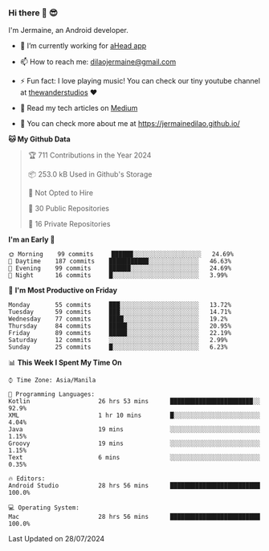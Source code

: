 ### Hi there 👋 😎
I'm Jermaine, an Android developer.

- 🔭 I’m currently working for [aHead app](https://www.ahead-app.com/)

- 📫 How to reach me: dilaojermaine@gmail.com

- ⚡ Fun fact: I love playing music! You can check our tiny youtube channel at [thewanderstudios](https://www.youtube.com/thewanderstudios) ♥️

- 📖 Read my tech articles on [Medium](https://jermainedilao.medium.com/)

- 👀 You can check more about me at https://jermainedilao.github.io/

<!--
**jermainedilao/jermainedilao** is a ✨ _special_ ✨ repository because its `README.md` (this file) appears on your GitHub profile.

Here are some ideas to get you started:

- 🔭 I’m currently working on ...
- 🌱 I’m currently learning ...
- 👯 I’m looking to collaborate on ...
- 🤔 I’m looking for help with ...
- 💬 Ask me about ...
- 📫 How to reach me: ...
- 😄 Pronouns: ...
- ⚡ Fun fact: ...
-->

<!--START_SECTION:waka-->
**🐱 My Github Data** 

> 🏆 711 Contributions in the Year 2024
 > 
> 📦 253.0 kB Used in Github's Storage 
 > 
> 🚫 Not Opted to Hire
 > 
> 📜 30 Public Repositories 
 > 
> 🔑 16 Private Repositories  
 > 
**I'm an Early 🐤** 

```text
🌞 Morning    99 commits     ██████░░░░░░░░░░░░░░░░░░░   24.69% 
🌆 Daytime    187 commits    ███████████░░░░░░░░░░░░░░   46.63% 
🌃 Evening    99 commits     ██████░░░░░░░░░░░░░░░░░░░   24.69% 
🌙 Night      16 commits     █░░░░░░░░░░░░░░░░░░░░░░░░   3.99%

```
📅 **I'm Most Productive on Friday** 

```text
Monday       55 commits     ███░░░░░░░░░░░░░░░░░░░░░░   13.72% 
Tuesday      59 commits     ███░░░░░░░░░░░░░░░░░░░░░░   14.71% 
Wednesday    77 commits     ████░░░░░░░░░░░░░░░░░░░░░   19.2% 
Thursday     84 commits     █████░░░░░░░░░░░░░░░░░░░░   20.95% 
Friday       89 commits     █████░░░░░░░░░░░░░░░░░░░░   22.19% 
Saturday     12 commits     ░░░░░░░░░░░░░░░░░░░░░░░░░   2.99% 
Sunday       25 commits     █░░░░░░░░░░░░░░░░░░░░░░░░   6.23%

```


📊 **This Week I Spent My Time On** 

```text
⌚︎ Time Zone: Asia/Manila

💬 Programming Languages: 
Kotlin                   26 hrs 53 mins      ███████████████████████░░   92.9% 
XML                      1 hr 10 mins        █░░░░░░░░░░░░░░░░░░░░░░░░   4.04% 
Java                     19 mins             ░░░░░░░░░░░░░░░░░░░░░░░░░   1.15% 
Groovy                   19 mins             ░░░░░░░░░░░░░░░░░░░░░░░░░   1.15% 
Text                     6 mins              ░░░░░░░░░░░░░░░░░░░░░░░░░   0.35%

🔥 Editors: 
Android Studio           28 hrs 56 mins      █████████████████████████   100.0%

💻 Operating System: 
Mac                      28 hrs 56 mins      █████████████████████████   100.0%

```


 Last Updated on 28/07/2024
<!--END_SECTION:waka-->
